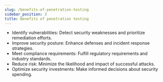 ```yaml
---
slug: /benefits-of-penetration-testing
sidebar_position: 3
title: Benefits of penetration testing
---
```


- Identify vulnerabilities: Detect security weaknesses and prioritize remediation efforts.
- Improve security posture: Enhance defenses and incident response strategies.
- Meet compliance requirements: Fulfill regulatory requirements and industry standards.
- Reduce risk: Minimize the likelihood and impact of successful attacks.
- Optimize security investments: Make informed decisions about security spending.



